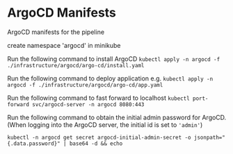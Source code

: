 # ArgoCD Manifests

ArgoCD manifests for the pipeline

create namespace 'argocd' in minikube

Run the following command to install ArgoCD
`kubectl apply -n argocd -f ./infrastructure/argocd/argo-cd/install.yaml`

Run the following command to deploy application
e.g. `kubectl apply -n argocd -f ./infrastructure/argocd/argo-cd/app.yaml`

Run the following command to fast forward to localhost
`kubectl port-forward svc/argocd-server -n argocd 8080:443`

Run the following command to obtain the initial admin password for ArgoCD.
(When logging into the ArgoCD server, the initial id is set to `'admin'`)

`kubectl -n argocd get secret argocd-initial-admin-secret -o jsonpath="{.data.password}" | base64 -d && echo`

